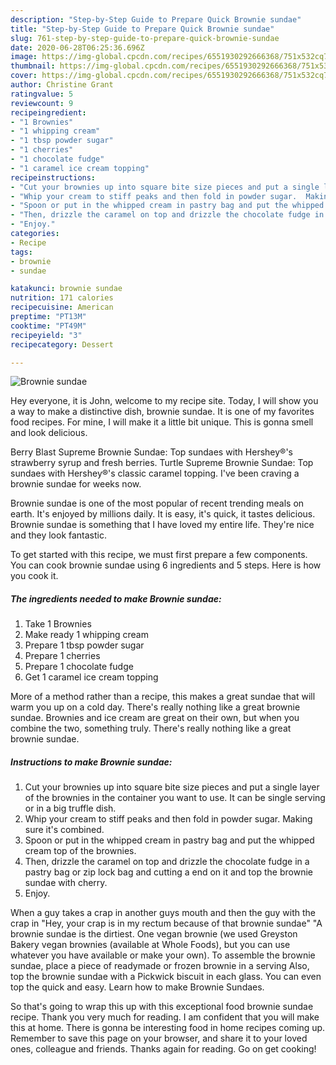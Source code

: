 ```yaml
---
description: "Step-by-Step Guide to Prepare Quick Brownie sundae"
title: "Step-by-Step Guide to Prepare Quick Brownie sundae"
slug: 761-step-by-step-guide-to-prepare-quick-brownie-sundae
date: 2020-06-28T06:25:36.696Z
image: https://img-global.cpcdn.com/recipes/6551930292666368/751x532cq70/brownie-sundae-recipe-main-photo.jpg
thumbnail: https://img-global.cpcdn.com/recipes/6551930292666368/751x532cq70/brownie-sundae-recipe-main-photo.jpg
cover: https://img-global.cpcdn.com/recipes/6551930292666368/751x532cq70/brownie-sundae-recipe-main-photo.jpg
author: Christine Grant
ratingvalue: 5
reviewcount: 9
recipeingredient:
- "1 Brownies"
- "1 whipping cream"
- "1 tbsp powder sugar"
- "1 cherries"
- "1 chocolate fudge"
- "1 caramel ice cream topping"
recipeinstructions:
- "Cut your brownies up into square bite size pieces and put a single layer of the brownies in the container you want to use. It can be single serving or in a big truffle dish."
- "Whip your cream to stiff peaks and then fold in powder sugar.  Making sure it&#39;s combined."
- "Spoon or put in the whipped cream in pastry bag and put the whipped cream top of the brownies."
- "Then, drizzle the caramel on top and drizzle the chocolate fudge in a pastry bag or zip lock bag and cutting a end on it and top the brownie sundae with  cherry."
- "Enjoy."
categories:
- Recipe
tags:
- brownie
- sundae

katakunci: brownie sundae 
nutrition: 171 calories
recipecuisine: American
preptime: "PT13M"
cooktime: "PT49M"
recipeyield: "3"
recipecategory: Dessert

---
```



![Brownie sundae](https://img-global.cpcdn.com/recipes/6551930292666368/751x532cq70/brownie-sundae-recipe-main-photo.jpg)

Hey everyone, it is John, welcome to my recipe site. Today, I will show you a way to make a distinctive dish, brownie sundae. It is one of my favorites food recipes. For mine, I will make it a little bit unique. This is gonna smell and look delicious.

Berry Blast Supreme Brownie Sundae: Top sundaes with Hershey®&#39;s strawberry syrup and fresh berries. Turtle Supreme Brownie Sundae: Top sundaes with Hershey®&#39;s classic caramel topping. I&#39;ve been craving a brownie sundae for weeks now.

Brownie sundae is one of the most popular of recent trending meals on earth. It's enjoyed by millions daily. It is easy, it's quick, it tastes delicious. Brownie sundae is something that I have loved my entire life. They're nice and they look fantastic.


To get started with this recipe, we must first prepare a few components. You can cook brownie sundae using 6 ingredients and 5 steps. Here is how you cook it.

<!--inarticleads1-->

##### The ingredients needed to make Brownie sundae:

1. Take 1 Brownies
1. Make ready 1 whipping cream
1. Prepare 1 tbsp powder sugar
1. Prepare 1 cherries
1. Prepare 1 chocolate fudge
1. Get 1 caramel ice cream topping


More of a method rather than a recipe, this makes a great sundae that will warm you up on a cold day. There&#39;s really nothing like a great brownie sundae. Brownies and ice cream are great on their own, but when you combine the two, something truly. There&#39;s really nothing like a great brownie sundae. 

<!--inarticleads2-->

##### Instructions to make Brownie sundae:

1. Cut your brownies up into square bite size pieces and put a single layer of the brownies in the container you want to use. It can be single serving or in a big truffle dish.
1. Whip your cream to stiff peaks and then fold in powder sugar.  Making sure it&#39;s combined.
1. Spoon or put in the whipped cream in pastry bag and put the whipped cream top of the brownies.
1. Then, drizzle the caramel on top and drizzle the chocolate fudge in a pastry bag or zip lock bag and cutting a end on it and top the brownie sundae with  cherry.
1. Enjoy.


When a guy takes a crap in another guys mouth and then the guy with the crap in &#34;Hey, your crap is in my rectum because of that brownie sundae&#34; &#34;A brownie sundae is the dirtiest. One vegan brownie (we used Greyston Bakery vegan brownies (available at Whole Foods), but you can use whatever you have available or make your own). To assemble the brownie sundae, place a piece of readymade or frozen brownie in a serving Also, top the brownie sundae with a Pickwick biscuit in each glass. You can even top the quick and easy. Learn how to make Brownie Sundaes. 

So that's going to wrap this up with this exceptional food brownie sundae recipe. Thank you very much for reading. I am confident that you will make this at home. There is gonna be interesting food in home recipes coming up. Remember to save this page on your browser, and share it to your loved ones, colleague and friends. Thanks again for reading. Go on get cooking!
